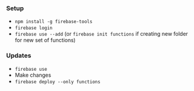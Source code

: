 ### Setup

* `npm install -g firebase-tools`
* `firebase login`
*  `firebase use --add` (or `firebase init functions` if creating new folder for new set of functions)

### Updates

* `firebase use`
* Make changes
* `firebase deploy --only functions`